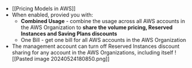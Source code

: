 - [[Pricing Models in AWS]]
- When enabled, provied you with:
	- **Combined Usage** - combine the usage across all AWS accounts in the AWS Organization to **share the volume pricing, Reserved Instances and Saving Plans discounts**
	- One Bill - get one bill for all AWS accounts in the AWS Organization
- The management account can turn off Reserved Instances discount  sharing for any account in the AWS Organizations, including itself
![[Pasted image 20240524180850.png]]
